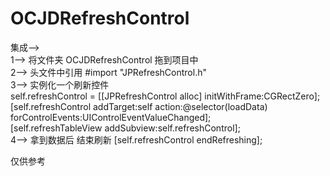 # OCJDRefreshControl   
集成-->   
1--> 将文件夹  OCJDRefreshControl  拖到项目中   
2--> 头文件中引用 #import "JPRefreshControl.h"    
3--> 实例化一个刷新控件     
    self.refreshControl = [[JPRefreshControl alloc] initWithFrame:CGRectZero];    
    [self.refreshControl addTarget:self action:@selector(loadData) forControlEvents:UIControlEventValueChanged];   
    [self.refreshTableView addSubview:self.refreshControl];   
4--> 拿到数据后 结束刷新  [self.refreshControl endRefreshing];   

仅供参考
